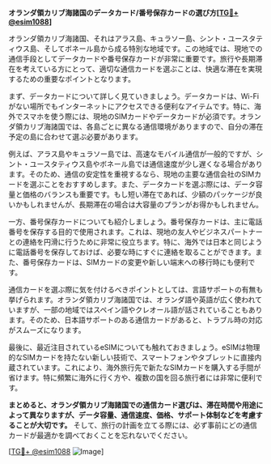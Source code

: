 **オランダ領カリブ海諸国のデータカード/番号保存カードの選び方[[TG💪+ @esim1088](https://t.me/s/esim1088)]**

オランダ領カリブ海諸国、それはアラス島、キュラソー島、シント・ユースタティウス島、そしてボネール島から成る特別な地域です。この地域では、現地での通信手段としてデータカードや番号保存カードが非常に重要です。旅行や長期滞在を考えている方にとって、適切な通信カードを選ぶことは、快適な滞在を実現するための重要なポイントとなります。

まず、データカードについて詳しく見ていきましょう。データカードは、Wi-Fiがない場所でもインターネットにアクセスできる便利なアイテムです。特に、海外でスマホを使う際には、現地のSIMカードやデータカードが必須です。オランダ領カリブ海諸国では、各島ごとに異なる通信環境がありますので、自分の滞在予定の島に合わせて選ぶ必要があります。

例えば、アラス島やキュラソー島では、高速なモバイル通信が一般的ですが、シント・ユースタティウス島やボネール島では通信速度が少し遅くなる場合があります。そのため、通信の安定性を重視するなら、現地の主要な通信会社のSIMカードを選ぶことをおすすめします。また、データカードを選ぶ際には、データ容量と価格のバランスも重要です。もし短い滞在であれば、少額のパッケージが良いかもしれませんが、長期滞在の場合は大容量のプランがお得かもしれません。

一方、番号保存カードについても紹介しましょう。番号保存カードは、主に電話番号を保存する目的で使用されます。これは、現地の友人やビジネスパートナーとの連絡を円滑に行うために非常に役立ちます。特に、海外では日本と同じように電話番号を保存しておけば、必要な時にすぐに連絡を取ることができます。また、番号保存カードは、SIMカードの変更や新しい端末への移行時にも便利です。

通信カードを選ぶ際に気を付けるべきポイントとしては、言語サポートの有無も挙げられます。オランダ領カリブ海諸国では、オランダ語や英語が広く使われていますが、一部の地域ではスペイン語やクレオール語が話されていることもあります。そのため、日本語サポートのある通信カードがあると、トラブル時の対応がスムーズになります。

最後に、最近注目されているeSIMについても触れておきましょう。eSIMは物理的なSIMカードを持たない新しい技術で、スマートフォンやタブレットに直接内蔵されています。これにより、海外旅行先で新たなSIMカードを購入する手間が省けます。特に頻繁に海外に行く方や、複数の国を回る旅行者には非常に便利です。

**まとめると、オランダ領カリブ海諸国での通信カード選びは、滞在時間や用途によって異なりますが、データ容量、通信速度、価格、サポート体制などを考慮することが大切です。** そして、旅行の計画を立てる際には、必ず事前にどの通信カードが最適かを調べておくことを忘れないでください。

[[TG💪+ @esim1088](https://t.me/s/esim1088) ![Image](https://i.postimg.cc/Y0z9fWf4/image.png)]